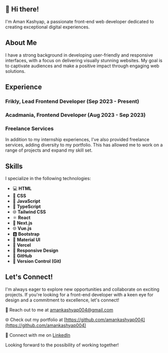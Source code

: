 ## 👋 Hi there!

 I'm Aman Kashyap, a passionate front-end web developer dedicated to creating exceptional digital experiences.

## About Me

I have a strong background in developing user-friendly and responsive interfaces, with a focus on delivering visually stunning websites. My goal is to captivate audiences and make a positive impact through engaging web solutions.

## Experience

### Frikly, Lead Frontend Developer (Sep 2023 - Present)

### Acadmania, Frontend Developer (Aug 2023 - Sep 2023)

### Freelance Services

In addition to my internship experiences, I've also provided freelance services, adding diversity to my portfolio. This has allowed me to work on a range of projects and expand my skill set.

## Skills

I specialize in the following technologies:

- 💻 **HTML** 
- 🎨 **CSS** 
- 🚀 **JavaScript** 
- 🚀 **TypeScript** 
- 🌐 **Tailwind CSS** 
- ⚛️ **React** 
- 🔄 **Next.js** 
- 🌐 **Vue.js** 
- 🅱️ **Bootstrap** 
- 🔧 **Material UI** 
- 🚀 **Vercel**
- 📱 **Responsive Design** 
- 📁 **GitHub**
- 🧰 **Version Control (Git)**

## Let's Connect!

I'm always eager to explore new opportunities and collaborate on exciting projects. If you're looking for a front-end developer with a keen eye for design and a commitment to excellence, let's connect!

📧 Reach out to me at [amankashyap004@gmail.com](amankashyap004@gmail.com)

🌐 Check out my portfolio at [https://github.com/amankashyap004](https://github.com/amankashyap004)

🔗 Connect with me on [LinkedIn](https://www.linkedin.com/in/amankashyap004/)

Looking forward to the possibility of working together!
